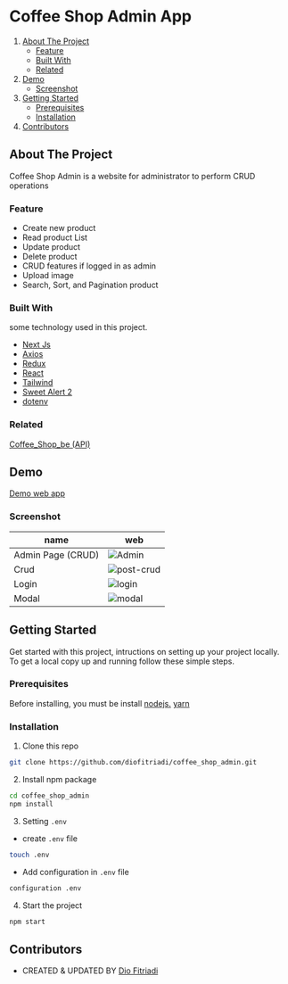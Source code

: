 # Coffee Shop Admin App
<!-- NAVIGATION -->
<ol>
    <li>
      <a href="#about-the-project">About The Project</a>
      <ul>
        <li><a href="#feature">Feature</a></li>
        <li><a href="#built-with">Built With</a></li>
        <li><a href="#related">Related</a></li>
      </ul>
    </li>
    <li><a href="#demo">Demo</a>
          <ul>
        <li><a href="#screenshot">Screenshot</a></li>
      </ul>
    </li>
    <li>
      <a href="#getting-started">Getting Started</a>
      <ul>
        <li><a href="#prerequisites">Prerequisites</a></li>
        <li><a href="#installation">Installation</a></li>
      </ul>
    </li>
    <li><a href="#contributors">Contributors</a></li>
</ol>
<!-- ABOUT THE PROJECT -->

## About The Project

Coffee Shop Admin is a website for administrator to perform CRUD operations

### Feature

- Create new product
- Read product List
- Update product 
- Delete product
- CRUD features if logged in as admin
- Upload image
- Search, Sort, and Pagination product

### Built With

some technology used in this project.
- [Next Js](https://nextjs.org/)
- [Axios](https://www.npmjs.com/package/axios)
- [Redux](https://redux.js.org/)
- [React](https://reactjs.org/)
- [Tailwind](https://tailwindcss.com/)
- [Sweet Alert 2](https://sweetalert2.github.io/) 
- [dotenv](https://www.npmjs.com/package/dotenv/)

### Related

[Coffee_Shop_be (API)](https://github.com/diofitriadi/coffe_shop_be)

## Demo

[Demo web app](https://coffee-shop-admin.vercel.app/)
### Screenshot

|name  | web   
| ------------- | ------------- 
| Admin Page (CRUD) | ![Admin](https://i.ibb.co/g9Skgd8/Tickitz-homepage.png) |
| Crud |![post-crud](https://i.ibb.co/qFDPGTR/Tickitz-Admin-CRUD.png) |
| Login | ![login](https://i.ibb.co/QHs7StG/Tickitz-Sign-In.png) |
| Modal |![modal](https://i.ibb.co/qFDPGTR/Tickitz-Admin-CRUD.png) |



<!-- GETTING STARTED -->
## Getting Started

Get started with this project, intructions on setting up your project locally.<br />
To get a local copy up and running follow these simple steps.
### Prerequisites

Before installing, you must be install [nodejs.](https://nodejs.org) [yarn](https://yarnpkg.com/getting-started/install)
### Installation

1. Clone this repo
 
```sh
git clone https://github.com/diofitriadi/coffee_shop_admin.git
```
2. Install npm package

```sh
cd coffee_shop_admin
npm install
```

3. Setting `.env`

- create `.env` file

```sh
touch .env
```

- Add configuration in `.env` file

```sh
configuration .env 
```

4. Start the project

```sh
npm start
```

<!-- Contributors -->
## Contributors

- CREATED & UPDATED BY [Dio Fitriadi](https://github.com/diofitriadi)
